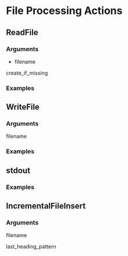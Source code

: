 # File Processing Actions

## ReadFile

### Arguments

- filename

create_if_missing

### Examples

## WriteFile

### Arguments

filename

### Examples

## stdout

### Examples

## IncrementalFileInsert

### Arguments

filename

last_heading_pattern
